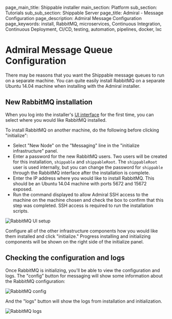 page_main_title: Shippable installer
main_section: Platform
sub_section: Tutorials
sub_sub_section: Shippable Server
page_title: Admiral - Message Configuration
page_description: Admiral Message Configuration
page_keywords: install, RabbitMQ, microservices, Continuous Integration, Continuous Deployment, CI/CD, testing, automation, pipelines, docker, lxc

# Admiral Message Queue Configuration
There may be reasons that you want the Shippable message queues to run on a separate machine.  You can quite easily install RabbitMQ on a separate Ubuntu 14.04 machine when installing with the Admiral installer.

## New RabbitMQ installation
When you log into the installer's [UI interface](/platform/tutorial/server/install/#the-admiral-ui) for the first time, you can select where you would like RabbitMQ installed.

To install RabbitMQ on another machine, do the following before clicking "initialize":

- Select "New Node" on the "Messaging" line in the "initialize infrastructure" panel.
- Enter a password for the new RabbitMQ users.  Two users will be created for this installation, `shippable` and `shippableRoot`.  The `shippableRoot` user is used internally, but you can change the password for `shippable` through the RabbitMQ interface after the installation is complete.
- Enter the IP address where you would like to install RabbitMQ.  This should be an Ubuntu 14.04 machine with ports 5672 and 15672 exposed.
- Run the command displayed to allow Admiral SSH access to the machine on the machine chosen and check the box to confirm that this step was completed.  SSH access is required to run the installation scripts.

<img src="/images/platform/admiral/admiral-rabbitmq-ui-setup.png" alt="RabbitMQ UI setup">

Configure all of the other infrastructure components how you would like them installed and click "initialize."  Progress installing and initializing components will be shown on the right side of the initialize panel.

## Checking the configuration and logs
Once RabbitMQ is initializing, you'll be able to view the configuration and logs.  The "config" button for messaging will show some information about the RabbitMQ configuration:

<img src="/images/platform/admiral/admiral-rabbitmq-config.png" alt="RabbitMQ config">

And the "logs" button will show the logs from installation and initialization.

<img src="/images/platform/admiral/admiral-rabbitmq-logs.png" alt="RabbitMQ logs">
